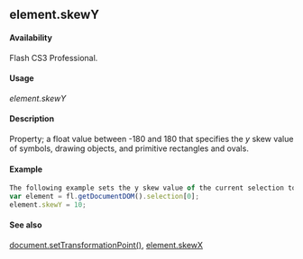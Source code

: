 ## element.skewY

#### Availability

Flash CS3 Professional.

#### Usage

*element.skewY*

#### Description

Property; a float value between -180 and 180 that specifies the *y* skew value of symbols, drawing objects, and primitive rectangles and ovals.

#### Example

```javascript
The following example sets the y skew value of the current selection to 10:
var element = fl.getDocumentDOM().selection[0]; 
element.skewY = 10;

```
#### See also

[document.setTransformationPoint()](../Document_object/docu9939.md), [element.skewX](../Element_object/elemen20.md)
